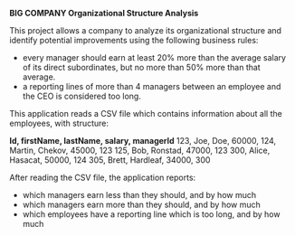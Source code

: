 **BIG COMPANY Organizational Structure Analysis**

This project allows a company to analyze its organizational
structure and identify potential improvements using the following business rules:
  - every manager should earn at least 20% more than the average salary of its direct subordinates, but no more than 50% more
than that average.
  - a reporting lines of more than 4 managers between an employee and the CEO is considered too long.

This application reads a CSV file which contains information about all the employees, with structure:

  **Id,  firstName,  lastName,  salary,  managerId**
  123,  Joe,        Doe,      60000,
  124,  Martin,    Chekov,    45000,    123
  125,  Bob,       Ronstad,   47000,    123
  300,  Alice,     Hasacat,   50000,    124
  305,  Brett,     Hardleaf,  34000,    300
  
After reading the CSV file, the application reports:
- which managers earn less than they should, and by how much
- which managers earn more than they should, and by how much
- which employees have a reporting line which is too long, and by how much


